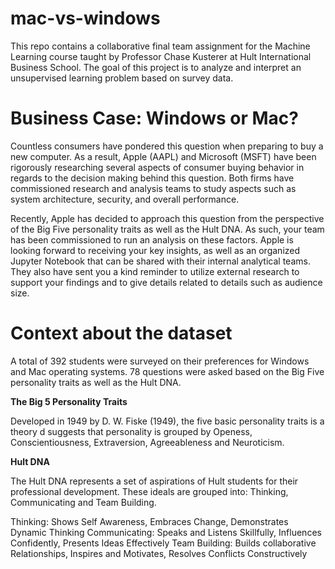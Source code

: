 # mac-vs-windows
This repo contains a collaborative final team assignment for the Machine Learning course taught by Professor Chase Kusterer at Hult International Business School. The goal of this project is to analyze and interpret an unsupervised learning problem based on survey data.

# Business Case: Windows or Mac?

Countless consumers have pondered this question when preparing to buy a new computer. As a result, Apple (AAPL) and Microsoft (MSFT) have been rigorously researching several aspects of consumer buying behavior in regards to the decision making behind this question. Both firms have commissioned research and analysis teams to study aspects such as system architecture, security, and overall performance.
 
Recently, Apple has decided to approach this question from the perspective of the Big Five personality traits as well as the Hult DNA. As such, your team has been commissioned to run an analysis on these factors. Apple is looking forward to receiving your key insights, as well as an organized Jupyter Notebook that can be shared with their internal analytical teams. They also have sent you a kind reminder to utilize external research to support your findings and to give details related to details such as audience size.


# Context about the dataset

A total of 392 students were surveyed on their preferences for Windows and Mac operating systems. 78 questions were asked based on the Big Five personality traits as well as the Hult DNA. 

<b> The Big 5 Personality Traits  </b>
<p> Developed in 1949 by D. W. Fiske (1949), the five basic personality traits is a theory d suggests that personality is grouped by Openess, Conscientiousness, Extraversion, Agreeableness and Neuroticism. </p> 

<b> Hult DNA  </b>
<p> The Hult DNA represents a set of aspirations of Hult students for their professional development. These ideals are grouped into: Thinking, Communicating and Team Building. </p> 

<p> Thinking: Shows Self Awareness, Embraces Change, Demonstrates Dynamic Thinking
Communicating: Speaks and Listens Skillfully, Influences Confidently, Presents Ideas Effectively
Team Building: Builds collaborative Relationships, Inspires and Motivates, Resolves Conflicts Constructively</p> 

